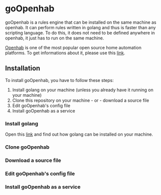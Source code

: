 # goOpenhab
goOpenhab is a rules engine that can be installed on the same machine as openhab. It can perform rules written in golang and thus is faster than any scripting language. To do this, it does not need to be defined anywhere in openhab, it just has to run on the same machine.

[Openhab](https://openhab.org/) is one of the most popular open source home automation platforms. To get informations about it, please use this [link](https://openhab.org/).

## Installation
To install goOpenhab, you have to follow these steps:
1. Install golang on your machine (unless you already have it running on your machine)
2. Clone this repository on your machine - or - download a source file
3. Edit goOpenhab's config file
4. Install goOpenhab as a service

### Install golang
Open this [link](https://go.dev/dl/) and find out how golang can be installed on your machine.

### Clone goOpenhab

### Download a source file


### Edit goOpenhab's config file


### Install goOpenhab as a service
